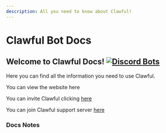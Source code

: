 ```yaml
---
description: All you need to know about Clawful!
---
```


# Clawful Bot Docs

## Welcome to Clawful Docs! [![Discord Bots](https://top.gg/api/widget/status/775810393556779018.svg)](https://top.gg/bot/775810393556779018)

Here you can find all the information you need to use Clawful.

You can view the website here

You can invite Clawful clicking [here](https://discord.com/oauth2/authorize?client_id=775810393556779018&scope=bot&permissions=272682054)

You can join Clawful support server [here](https://discord.gg/KqHmP82ENP)



### Docs Notes



